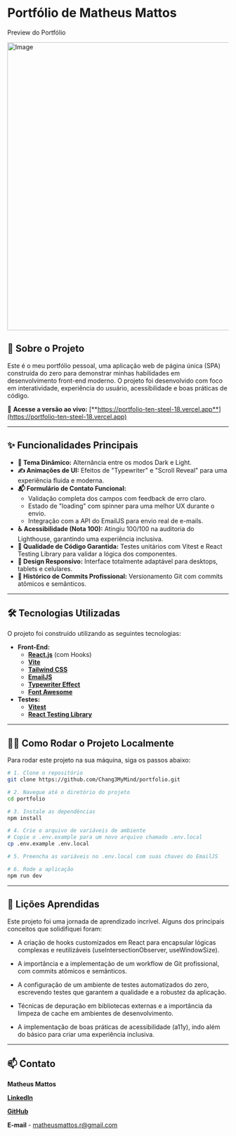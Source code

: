 # Portfólio de Matheus Mattos

Preview do Portfólio

<img width="1350" height="655" alt="Image" src="https://github.com/user-attachments/assets/7f5cae3b-a191-40da-b026-9ff7ab61b562" />

## 🚀 Sobre o Projeto

Este é o meu portfólio pessoal, uma aplicação web de página única (SPA) construída do zero para demonstrar minhas habilidades em desenvolvimento front-end moderno. O projeto foi desenvolvido com foco em interatividade, experiência do usuário, acessibilidade e boas práticas de código.

🔗 **Acesse a versão ao vivo:** [**https://portfolio-ten-steel-18.vercel.app**](https://portfolio-ten-steel-18.vercel.app)

---

## ✨ Funcionalidades Principais

- **🎨 Tema Dinâmico:** Alternância entre os modos Dark e Light.
- **✍️ Animações de UI:** Efeitos de "Typewriter" e "Scroll Reveal" para uma experiência fluida e moderna.
- **📬 Formulário de Contato Funcional:**
  - Validação completa dos campos com feedback de erro claro.
  - Estado de "loading" com spinner para uma melhor UX durante o envio.
  - Integração com a API do EmailJS para envio real de e-mails.
- **♿ Acessibilidade (Nota 100):** Atingiu 100/100 na auditoria do Lighthouse, garantindo uma experiência inclusiva.
- **🧪 Qualidade de Código Garantida:** Testes unitários com Vitest e React Testing Library para validar a lógica dos componentes.
- **📱 Design Responsivo:** Interface totalmente adaptável para desktops, tablets e celulares.
- **📖 Histórico de Commits Profissional:** Versionamento Git com commits atômicos e semânticos.

---

## 🛠️ Tecnologias Utilizadas

O projeto foi construído utilizando as seguintes tecnologias:

- **Front-End:**
  - [**React.js**](https://react.dev/) (com Hooks)
  - [**Vite**](https://vitejs.dev/)
  - [**Tailwind CSS**](https://tailwindcss.com/)
  - [**EmailJS**](https://www.emailjs.com/)
  - [**Typewriter Effect**](https://www.npmjs.com/package/typewriter-effect)
  - [**Font Awesome**](https://fontawesome.com/)
- **Testes:**
  - [**Vitest**](https://vitest.dev/)
  - [**React Testing Library**](https://testing-library.com/docs/react-testing-library/intro/)

---

## 👨‍💻 Como Rodar o Projeto Localmente

Para rodar este projeto na sua máquina, siga os passos abaixo:

```bash
# 1. Clone o repositório
git clone https://github.com/Chang3MyMind/portfolio.git

# 2. Navegue até o diretório do projeto
cd portfolio

# 3. Instale as dependências
npm install

# 4. Crie o arquivo de variáveis de ambiente
# Copie o .env.example para um novo arquivo chamado .env.local
cp .env.example .env.local

# 5. Preencha as variáveis no .env.local com suas chaves do EmailJS

# 6. Rode a aplicação
npm run dev

```

---

## 🧠 Lições Aprendidas

Este projeto foi uma jornada de aprendizado incrível. Alguns dos principais conceitos que solidifiquei foram:

- A criação de hooks customizados em React para encapsular lógicas complexas e reutilizáveis (useIntersectionObserver, useWindowSize).

- A importância e a implementação de um workflow de Git profissional, com commits atômicos e semânticos.

- A configuração de um ambiente de testes automatizados do zero, escrevendo testes que garantem a qualidade e a robustez da aplicação.

- Técnicas de depuração em bibliotecas externas e a importância da limpeza de cache em ambientes de desenvolvimento.

- A implementação de boas práticas de acessibilidade (a11y), indo além do básico para criar uma experiência inclusiva.

---

## 📫 Contato

**Matheus Mattos**

[**LinkedIn**](https://www.linkedin.com/in/matheusmattos4)

[**GitHub**](https://github.com/Chang3MyMind)

**E-mail** - matheusmattos.r@gmail.com

